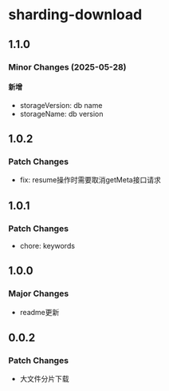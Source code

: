 # sharding-download

## 1.1.0

### Minor Changes (2025-05-28)

#### 新增

- storageVersion: db name
- storageName: db version

## 1.0.2

### Patch Changes

- fix: resume操作时需要取消getMeta接口请求

## 1.0.1

### Patch Changes

- chore: keywords

## 1.0.0

### Major Changes

- readme更新

## 0.0.2

### Patch Changes

- 大文件分片下载
